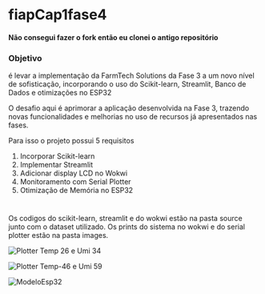 # fiapCap1fase4
#### Não consegui fazer o fork então eu clonei o antigo repositório

### Objetivo

é levar a implementação da FarmTech Solutions da Fase 3 a um novo nível de sofisticação, incorporando o uso do Scikit-learn, Streamlit, Banco de Dados e otimizações no ESP32

O desafio aqui é aprimorar a aplicação desenvolvida na Fase 3, trazendo novas funcionalidades e melhorias no uso de recursos já apresentados nas fases.

Para isso o projeto possui 5 requisitos
1) Incorporar Scikit-learn
2) Implementar Streamlit
3) Adicionar display LCD no Wokwi
4) Monitoramento com Serial Plotter
5) Otimização de Memória no ESP32
#
Os codigos do scikit-learn, streamlit e do wokwi estão na pasta source junto com o dataset utilizado. Os prints do sistema no wokwi e do serial plotter estão na pasta images.

![Plotter Temp 26 e Umi 34](https://github.com/user-attachments/assets/b561db0e-6a14-4b54-a353-9a90c7ecb205)

![Plotter Temp-46 e Umi 59](https://github.com/user-attachments/assets/44d07eb5-cd60-4c97-8f67-110c2b98bf52)

![ModeloEsp32](https://github.com/user-attachments/assets/6da12763-531f-46d5-b97f-0b2039fc2fd7)
